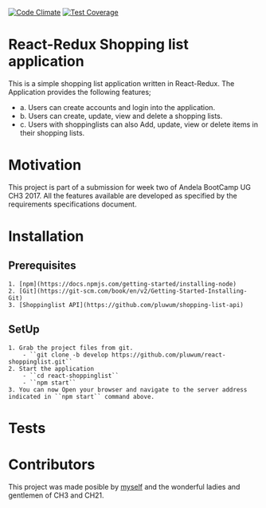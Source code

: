 [![Code Climate](https://codeclimate.com/github/codeclimate/codeclimate/badges/gpa.svg)](https://codeclimate.com/github/pluwum/react-shoppinglist)
[![Test Coverage](https://codeclimate.com/github/codeclimate/codeclimate/badges/coverage.svg)](https://codeclimate.com/github/pluwum/react-shoppinglist)

# React-Redux Shopping list application

This is a simple shopping list application written in React-Redux. The Application provides the following features;
- a. Users can create accounts and login into the application.
- b. Users can create, update, view and delete a shopping lists.
- c. Users with shoppinglists can also Add, update, view or delete items in their shopping lists.

# Motivation

This project is part of a submission for week two of Andela BootCamp UG CH3 2017. All the features available are developed as specified by the requirements specifications document.

# Installation
 ## Prerequisites
    1. [npm](https://docs.npmjs.com/getting-started/installing-node)
    2. [Git](https://git-scm.com/book/en/v2/Getting-Started-Installing-Git)
    3. [Shoppinglist API](https://github.com/pluwum/shopping-list-api)
 ## SetUp
    1. Grab the project files from git.
        - ``git clone -b develop https://github.com/pluwum/react-shoppinglist.git``
    2. Start the application
        - ``cd react-shoppinglist``
        - ``npm start``
    3. You can now Open your browser and navigate to the server address indicated in ``npm start`` command above.

# Tests

# Contributors

This project was made posible by [myself](https://github.com/pluwum) and the wonderful ladies and gentlemen of CH3 and CH21.
